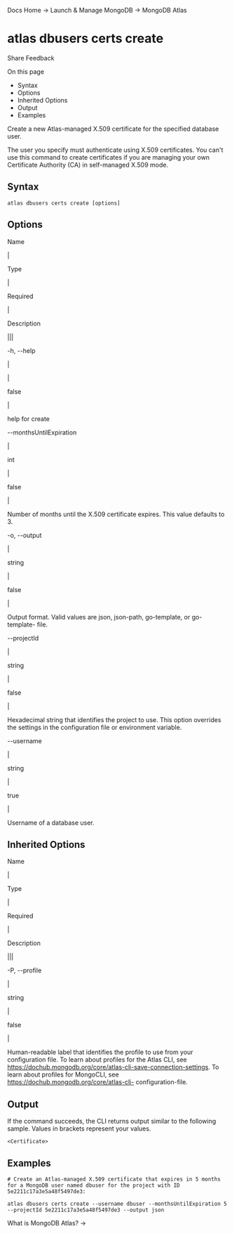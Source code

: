 Docs Home → Launch & Manage MongoDB → MongoDB Atlas

# atlas dbusers certs create

Share Feedback

On this page

  * Syntax
  * Options
  * Inherited Options
  * Output
  * Examples

Create a new Atlas-managed X.509 certificate for the specified database user.

The user you specify must authenticate using X.509 certificates. You can't use
this command to create certificates if you are managing your own Certificate
Authority (CA) in self-managed X.509 mode.

## Syntax

    
    
    atlas dbusers certs create [options]  
      
  
## Options

Name

|

Type

|

Required

|

Description  
  
|||  
  
-h, --help

|

|

false

|

help for create  
  
\--monthsUntilExpiration

|

int

|

false

|

Number of months until the X.509 certificate expires. This value defaults to
3.  
  
-o, --output

|

string

|

false

|

Output format. Valid values are json, json-path, go-template, or go-template-
file.  
  
\--projectId

|

string

|

false

|

Hexadecimal string that identifies the project to use. This option overrides
the settings in the configuration file or environment variable.  
  
\--username

|

string

|

true

|

Username of a database user.  
  
## Inherited Options

Name

|

Type

|

Required

|

Description  
  
|||  
  
-P, --profile

|

string

|

false

|

Human-readable label that identifies the profile to use from your
configuration file. To learn about profiles for the Atlas CLI, see
https://dochub.mongodb.org/core/atlas-cli-save-connection-settings. To learn
about profiles for MongoCLI, see https://dochub.mongodb.org/core/atlas-cli-
configuration-file.  
  
## Output

If the command succeeds, the CLI returns output similar to the following
sample. Values in brackets represent your values.

    
    
    <Certificate>  
      
  
## Examples

    
    
    # Create an Atlas-managed X.509 certificate that expires in 5 months for a MongoDB user named dbuser for the project with ID 5e2211c17a3e5a48f5497de3:  
      
    atlas dbusers certs create --username dbuser --monthsUntilExpiration 5 --projectId 5e2211c17a3e5a48f5497de3 --output json  
  
What is MongoDB Atlas? →

